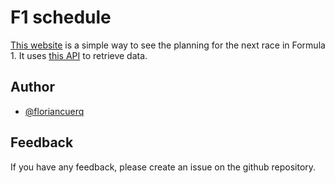 # F1 schedule

[This website](https://floriancuerq.github.io/f1schedule/) is a simple way to see the planning for the next race in Formula 1.
It uses [this API](https://ergast.com/mrd/) to retrieve data.

## Author

- [@floriancuerq](https://www.github.com/floriancuerq)


## Feedback

If you have any feedback, please create an issue on the github repository.